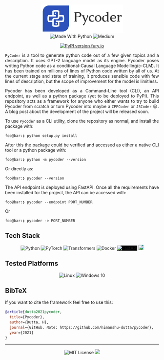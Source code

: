 <br />
<div align="center">
<img src="https://raw.githubusercontent.com/himanshu-dutta/pycoder/master/docs/pycoder-logo-p.png">


<br/>
<img alt="Made With Python" src="http://ForTheBadge.com/images/badges/made-with-python.svg" height=28 style="height:28px;" />

<img alt="Medium" src="https://img.shields.io/badge/Medium-12100E?style=for-the-badge&logo=medium&logoColor=white" height=28 style="height:28px;"/>

[![PyPI version fury.io](https://badge.fury.io/py/torchlit.svg)](https://pypi.org/project/pycoder/) 
</div>
  
<div align="justify">

`PyCoder` is a tool to generate python code out of a few given topics and a description. It uses GPT-2 language model as its engine. Pycoder poses writing Python code as a conditional-Causal Language Modelling(c-CLM). It has been trained on millions of lines of Python code written by all of us.  At the current stage and state of training, it produces sensible code with few lines of description, but the scope of improvement for the model is limitless. 

Pycoder has been developed as a Command-Line tool (CLI), an API endpoint, as well as a python package (yet to be deployed to PyPI). This repository acts as a framework for anyone who either wants to try to build Pycoder from scratch or turn Pycoder into maybe a `CPPCoder` or `JSCoder` 😃.  A blog post about the development of the project will be released soon.

To use `Pycoder` as a CLI utility, clone the repository as normal, and install the package with:
```console
foo@bar:❯ python setup.py install
```
After this the package could be verified and accessed as either a native CLI tool or a python package with:
```console
foo@bar:❯ python -m pycoder --version
```
Or directly as:
```console
foo@bar:❯ pycoder --version
```

The API endpoint is deployed using FastAPI. Once all the requirements have been installed for the project, the API can be accessed with:
```console
foo@bar:❯ pycoder --endpoint PORT_NUMBER
```
Or
```console
foo@bar:❯ pycoder -e PORT_NUMBER
```
</div>

## Tech Stack
<div align="center">
<img alt="Python" src="https://img.shields.io/badge/python-%2314354C.svg?style=for-the-badge&logo=python&logoColor=white" style="display:inline;" />
<img alt="PyTorch" src="https://img.shields.io/badge/PyTorch-%23EE4C2C.svg?style=for-the-badge&logo=PyTorch&logoColor=white" style="display:inline;" />
<img alt="Transformers" src="https://raw.githubusercontent.com/huggingface/transformers/master/docs/source/imgs/transformers_logo_name.png" height=28 width=120 style="display:inline; background-color:white; height:28px; width:120px"/>
<img alt="Docker" src="https://img.shields.io/badge/docker-%230db7ed.svg?style=for-the-badge&logo=docker&logoColor=white" style="display:inline;" />
<img src="https://fastapi.tiangolo.com/img/logo-margin/logo-teal.png" alt="FastAPI" height=28 style="display:inline; background-color:black; height:28px;" /> 
<img src="https://typer.tiangolo.com/img/logo-margin/logo-margin-vector.svg" height=28 style="display:inline; background-color:teal; height:28px;" />
</div>

## Tested Platforms
<div align="center">
<img alt="Linux" src="https://img.shields.io/badge/Linux-FCC624?style=for-the-badge&logo=linux&logoColor=black" style="display:inline;" />
<img alt="Windows 10" src="https://img.shields.io/badge/Windows-0078D6?style=for-the-badge&logo=windows&logoColor=white" style="display:inline;" />
</div>


## BibTeX
If you want to cite the framework feel free to use this:

```bibtex
@article{dutta2021pycoder,
  title={Pycoder},
  author={Dutta, H},
  journal={GitHub. Note: https://github.com/himanshu-dutta/pycoder},
  year={2021}
}
```
<hr />

<div align="center">
<img alt="MIT License" src="https://img.shields.io/github/license/himanshu-dutta/pycoder?style=for-the-badge&logo=appveyor" style="display:inline;" /> 
<img src="https://img.shields.io/badge/Copyright-Himanshu_Dutta-2ea44f?style=for-the-badge&logo=appveyor" style="display:inline;" />
</div>